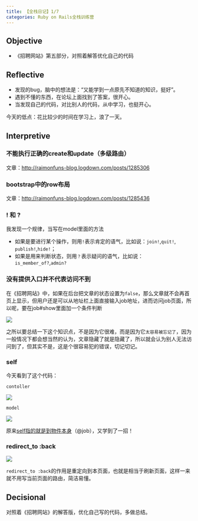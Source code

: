 ```yaml
---
title: 【全栈日记】1/7
categories: Ruby on Rails全栈训练营
---
```


## Objective

- 《招聘网站》第五部分，对照着解答优化自己的代码

## Reflective

- 发现的bug，脑中的想法是：“又能学到一点原先不知道的知识，挺好”。
- 遇到不懂的东西，在论坛上面找到了答案，很开心。
- 当发现自己的代码，对比别人的代码，从中学习，也挺开心。

今天的低点：花比较少的时间在学习上，浪了一天。

## Interpretive

### 不能执行正确的create和update（多级路由）

文章：http://raimonfuns-blog.logdown.com/posts/1285306

### bootstrap中的row布局

文章：http://raimonfuns-blog.logdown.com/posts/1285436

### ! 和 ?

我发现一个规律，当写在model里面的方法

- 如果是要进行某个操作，则用`!`表示肯定的语气，比如说：`join!`,`quit!`, `publish!`,`hide!`；
- 如果是用来判断状态，则用`？`表示疑问的语气，比如说：`is_member_of?`,`admin?`

### 没有提供入口并不代表访问不到

在《招聘网站》中，如果在后台把文章的状态设置为`false`，那么文章就不会再首页上显示，但用户还是可以从地址栏上面直接输入job地址，进而访问job页面，所以呢，要在job#show里面加一个条件判断

![][image-1]

之所以要总结一下这个知识点，不是因为它很难，而是因为它`太容易被忘记了`，因为一般情况下都会想当然的认为，文章隐藏了就是隐藏了，所以就会认为别人无法访问到了，但其实不是，这是个很容易犯的错误，切记切记。

### self 

今天看到了这个代码：

`contoller`

![][image-2]

`model`

![][image-3]

原来[self指的就是到物件本身][1]（@job），又学到了一招！

### redirect\_to :back

![][image-4]

`redirect_to :back`的作用是重定向到本页面，也就是相当于刷新页面，这样一来就不用写当前页面的路由，简洁易懂。

## Decisional

对照着《招聘网站》的解答版，优化自己写的代码，多做总结。

[1]:	https://rocodev.gitbooks.io/rails-102/content/chapter3-ruby/self.html

[image-1]:	http://oggx6lf7f.bkt.clouddn.com/qbdpb.png
[image-2]:	http://oggx6lf7f.bkt.clouddn.com/fn8pn.png
[image-3]:	http://oggx6lf7f.bkt.clouddn.com/ejfqd.png
[image-4]:	http://oggx6lf7f.bkt.clouddn.com/3lici.png
